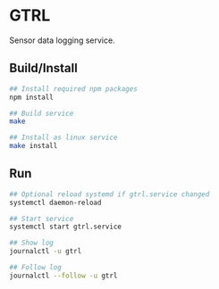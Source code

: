 
GTRL
====
Sensor data logging service.


## Build/Install

```sh
## Install required npm packages
npm install

## Build service
make

## Install as linux service
make install
```


## Run

```sh
## Optional reload systemd if gtrl.service changed
systemctl daemon-reload

## Start service
systemctl start gtrl.service

## Show log
journalctl -u gtrl

## Follow log
journalctl --follow -u gtrl
```
